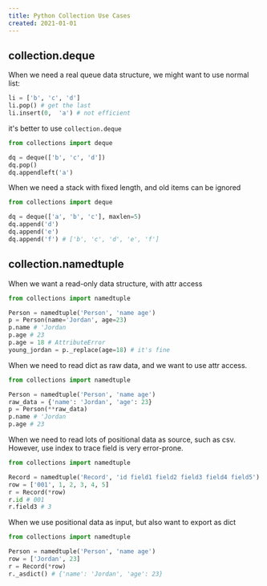 ```yaml
---
title: Python Collection Use Cases
created: 2021-01-01
---
```


## collection.deque

When we need a real queue data structure, we might want to use normal list:

```python
li = ['b', 'c', 'd']
li.pop() # get the last
li.insert(0,  'a') # not efficient
```

it's better to use `collection.deque`

```python
from collections import deque

dq = deque(['b', 'c', 'd'])
dq.pop()
dq.appendleft('a')
```

When we need a stack with fixed length, and old items can be ignored

```python
from collections import deque

dq = deque(['a', 'b', 'c'], maxlen=5)
dq.append('d')
dq.append('e')
dq.append('f') # ['b', 'c', 'd', 'e', 'f']
```

## collection.namedtuple

When we want a read-only data structure, with attr access

```python
from collections import namedtuple

Person = namedtuple('Person', 'name age')
p = Person(name='Jordan', age=23)
p.name # 'Jordan
p.age # 23
p.age = 18 # AttributeError
young_jordan = p._replace(age=18) # it's fine
```

When we need to read dict as raw data, and we want to use attr access.

```python
from collections import namedtuple

Person = namedtuple('Person', 'name age')
raw_data = {'name': 'Jordan', 'age': 23}
p = Person(**raw_data)
p.name # 'Jordan
p.age # 23
```

When we need to read lots of positional data as source, such as csv. However, use index to trace field is very error-prone.

```python
from collections import namedtuple

Record = namedtuple('Record', 'id field1 field2 field3 field4 field5')
row = ['001', 1, 2, 3, 4, 5]
r = Record(*row)
r.id # 001
r.field3 # 3
```

When we use positional data as input, but also want to export as dict

```python
from collections import namedtuple

Person = namedtuple('Person', 'name age')
row = ['Jordan', 23]
r = Record(*row)
r._asdict() # {'name': 'Jordan', 'age': 23}
```

